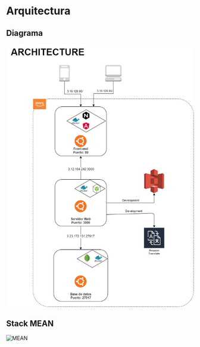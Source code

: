 # Arquitectura

## Diagrama
![Diagrama](Architecture.jpg)

## Stack MEAN
![MEAN](https://miro.medium.com/max/1600/0*YoYKVCVaDrw7PF2b)
